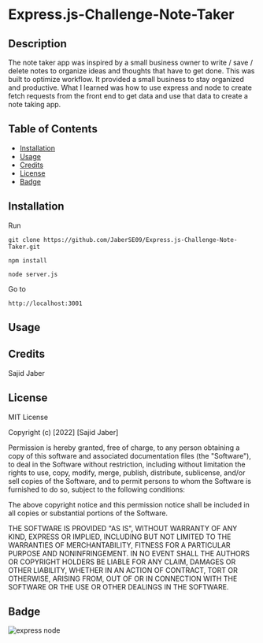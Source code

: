 # Express.js-Challenge-Note-Taker

## Description

The note taker app was inspired by a small business owner to write / save / delete notes to organize ideas and thoughts that have to get done. This was built to optimize workflow. It provided a small business to stay organized and productive. What I learned was how to use express and node to create fetch requests from the front end to get data and use that data to create a note taking app.

## Table of Contents

- [Installation](#installation)
- [Usage](#usage)
- [Credits](#credits)
- [License](#license)
- [Badge](#badge)

## Installation

Run

```text
git clone https://github.com/JaberSE09/Express.js-Challenge-Note-Taker.git
````

```text
npm install 
```

```text
node server.js
````

Go to

```text
http://localhost:3001
```

## Usage

## Credits

Sajid Jaber

## License

MIT License

Copyright (c) [2022] [Sajid Jaber]

Permission is hereby granted, free of charge, to any person obtaining a copy
of this software and associated documentation files (the "Software"), to deal
in the Software without restriction, including without limitation the rights
to use, copy, modify, merge, publish, distribute, sublicense, and/or sell
copies of the Software, and to permit persons to whom the Software is
furnished to do so, subject to the following conditions:

The above copyright notice and this permission notice shall be included in all
copies or substantial portions of the Software.

THE SOFTWARE IS PROVIDED "AS IS", WITHOUT WARRANTY OF ANY KIND, EXPRESS OR
IMPLIED, INCLUDING BUT NOT LIMITED TO THE WARRANTIES OF MERCHANTABILITY,
FITNESS FOR A PARTICULAR PURPOSE AND NONINFRINGEMENT. IN NO EVENT SHALL THE
AUTHORS OR COPYRIGHT HOLDERS BE LIABLE FOR ANY CLAIM, DAMAGES OR OTHER
LIABILITY, WHETHER IN AN ACTION OF CONTRACT, TORT OR OTHERWISE, ARISING FROM,
OUT OF OR IN CONNECTION WITH THE SOFTWARE OR THE USE OR OTHER DEALINGS IN THE
SOFTWARE.

## Badge

![express node](https://img.shields.io/badge/express-node-red)
